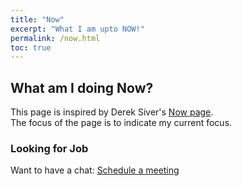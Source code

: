 ```yaml
---
title: "Now"
excerpt: "What I am upto NOW!"
permalink: /now.html
toc: true
---
```


## What am I doing Now?
This page is inspired by Derek Siver's [Now page](https://sivers.org/nowff).   
The focus of the page is to indicate my current focus.

### Looking for Job
Want to have a chat: [Schedule a meeting](https://calendly.com/aditya-sagar)